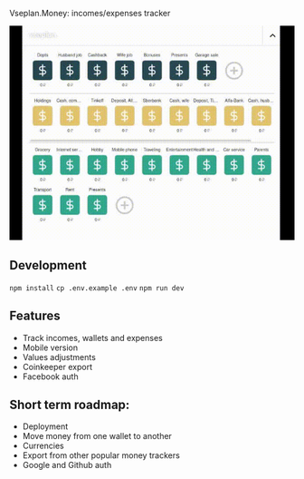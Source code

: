 Vseplan.Money: incomes/expenses tracker

![demo](public/assets/demo.gif)

## Development

`npm install`
`cp .env.example .env`
`npm run dev`


## Features

* Track incomes, wallets and expenses
* Mobile version
* Values adjustments
* Coinkeeper export
* Facebook auth

## Short term roadmap:

* Deployment
* Move money from one wallet to another
* Currencies
* Export from other popular money trackers
* Google and Github auth
